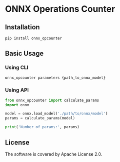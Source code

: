 # ONNX Operations Counter

## Installation

```bash
pip install onnx_opcounter
```

## Basic Usage

### Using CLI
```bash
onnx_opcounter parameters {path_to_onnx_model}
```

### Using API
```python
from onnx_opcounter import calculate_params
import onnx

model = onnx.load_model('./path/to/onnx/model')
params = calculate_params(model)

print('Number of params:', params)
```

## License
The software is covered by Apache License 2.0.
